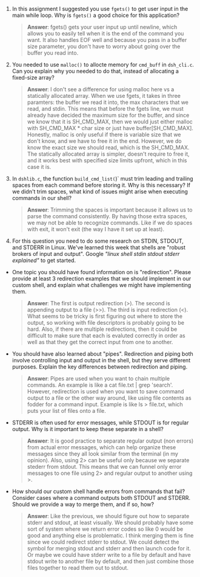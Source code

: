 1. In this assignment I suggested you use `fgets()` to get user input in the main while loop. Why is `fgets()` a good choice for this application?

    > **Answer**:  fgets() gets your user input up until newline, which allows you to easily tell when it is the end of the command you want. It also handles EOF well and because you pass in a buffer size parameter, you don't have to worry about going over the buffer you read into.

2. You needed to use `malloc()` to allocte memory for `cmd_buff` in `dsh_cli.c`. Can you explain why you needed to do that, instead of allocating a fixed-size array?

    > **Answer**:  I don't see a difference for using malloc here vs a statically allocated array. When we use fgets, it takes in three paramters: the buffer we read it into, the max characters that we read, and stdin. This means that before the fgets line, we must already have decided the maximum size for the buffer, and since we know that it is SH_CMD_MAX, then we would just either malloc with SH_CMD_MAX * char size or just have buffer[SH_CMD_MAX]. Honestly, malloc is only useful if there is variable size that we don't know, and we have to free it in the end. However, we do know the exact size we should read, which is the SH_CMD_MAX. The statically allocated array is simpler, doesn't require to free it, and it works best with specified size limits upfront, which in this case it is.


3. In `dshlib.c`, the function `build_cmd_list(`)` must trim leading and trailing spaces from each command before storing it. Why is this necessary? If we didn't trim spaces, what kind of issues might arise when executing commands in our shell?

    > **Answer**:  Trimming the spaces is important because it allows us to parse the command consistently. By having those extra spaces, we may not be able to recognize commands. Like if we do spaces with exit, it won't exit (the way I have it set up at least).

4. For this question you need to do some research on STDIN, STDOUT, and STDERR in Linux. We've learned this week that shells are "robust brokers of input and output". Google _"linux shell stdin stdout stderr explained"_ to get started.

- One topic you should have found information on is "redirection". Please provide at least 3 redirection examples that we should implement in our custom shell, and explain what challenges we might have implementing them.

    > **Answer**:  The first is output redirection (>). The second is appending output to a file (>>). The third is input redirection (<). What seems to be tricky is first figuring out where to store the output, so working with file descriptors is probably going to be hard. Also, if there are multiple redirections, then it could be difficult to make sure that each is evaluted correctly in order as well as that they get the correct input from one to another.

- You should have also learned about "pipes". Redirection and piping both involve controlling input and output in the shell, but they serve different purposes. Explain the key differences between redirection and piping.

    > **Answer**:  Pipes are used when you want to chain multiple commands. An example is like a cat file.txt | grep 'search'. However, redirection is used when you want to save command output to a file or the other way around, like using file contents as fodder for a command input. Example is like ls > file.txt, which puts your list of files onto a file.

- STDERR is often used for error messages, while STDOUT is for regular output. Why is it important to keep these separate in a shell?

    > **Answer**: It is good practice to separate regular output (non errors) from actual error messages, which can help organize these messages since they all look similar from the terminal (in my opinion). Also, using 2> can be useful only because we separate stederr from stdout. This means that we can funnel only error messages to one file using 2> and regular output to another using >.

- How should our custom shell handle errors from commands that fail? Consider cases where a command outputs both STDOUT and STDERR. Should we provide a way to merge them, and if so, how?

    > **Answer**:  Like the previous, we should figure out how to separate stderr and stdout, at least visually. We should probably have some sort of system where we return error codes so like 0 would be good and anything else is problematic. I think merging them is fine since we could redirect stderr to stdout. We could detect the symbol for merging stdout and stderr and then launch code for it. Or maybe we could have stderr write to a file by default and have stdout write to another file by default, and then just combine those files together to read them out to stdout. 